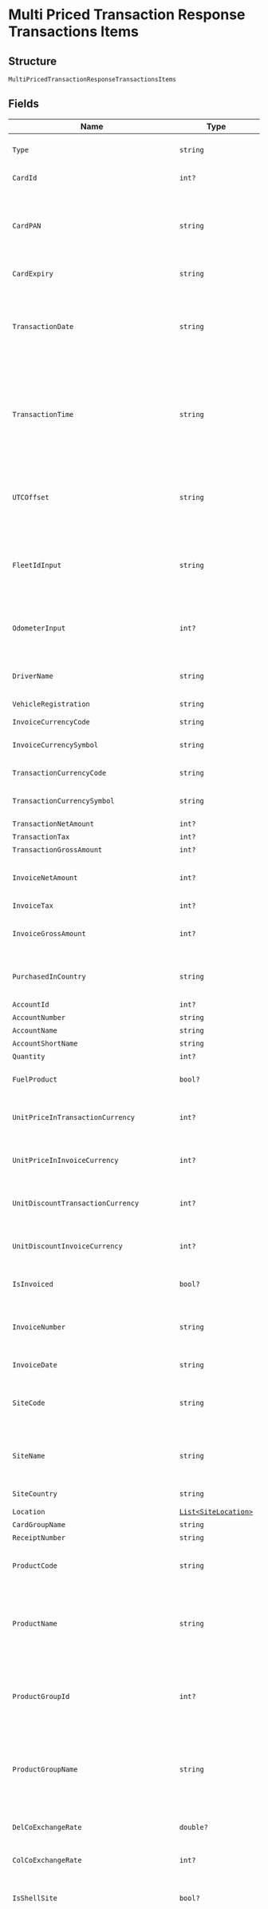 
# Multi Priced Transaction Response Transactions Items

## Structure

`MultiPricedTransactionResponseTransactionsItems`

## Fields

| Name | Type | Tags | Description |
|  --- | --- | --- | --- |
| `Type` | `string` | Optional | TransactionType is the type of transaction.<br>Example: SalesItem /FeeItem |
| `CardId` | `int?` | Optional | Unique Card Id in GFN<br>Example: 275549 |
| `CardPAN` | `string` | Optional | Card PAN<br>Mask PAN if enabled at Microservices configuration (Mask all digits except the Last 6 digits of the PAN)<br>Example: 7002051006629890645 |
| `CardExpiry` | `string` | Optional | Card Expiry Date<br>Format: yyyyMMdd |
| `TransactionDate` | `string` | Optional | Local Transaction Date of where the transaction took place<br>Format: yyyyMMdd<br><br>Note: For a fee item, this parameter will be populated with fee date. |
| `TransactionTime` | `string` | Optional | Local Transaction Time of where the transaction took place<br>Format: HH:mm:ss (24 hours format)<br><br>Note: For a fee item, this parameter will be populated with fee date. |
| `UTCOffset` | `string` | Optional | UTC Offset extracted from Sales Date time.<br>Note: This may not be accurate for all TPN transactions<br>Format: +/-HH:mm:ss (24 hours format) |
| `FleetIdInput` | `string` | Optional | Fleet Id Input as entered by the drivers at the time of transaction<br>Example: XYZ1234<br>Note: - The value could be null/blank for fees item. |
| `OdometerInput` | `int?` | Optional | Odometer Input as entered by the drivers at the time of transaction<br>Example: 12345<br>Note: - The value could be null/blank for fees item. |
| `DriverName` | `string` | Optional | Driver Name embossed on the card<br>Example:  ANDREW GILBERRY |
| `VehicleRegistration` | `string` | Optional | Vehicle Registration Number embossed on the card |
| `InvoiceCurrencyCode` | `string` | Optional | ISO currency code |
| `InvoiceCurrencySymbol` | `string` | Optional | Currency symbol of the Invoice Currency Code<br>Example: £, $ |
| `TransactionCurrencyCode` | `string` | Optional | ISO currency code<br>Example: GBP |
| `TransactionCurrencySymbol` | `string` | Optional | Currency symbol of the Transaction Currency Code<br>Example: £, $ |
| `TransactionNetAmount` | `int?` | Optional | Net Amount |
| `TransactionTax` | `int?` | Optional | Tax Amount |
| `TransactionGrossAmount` | `int?` | Optional | Gross Amount |
| `InvoiceNetAmount` | `int?` | Optional | Invoiced Net Amount<br>Note: For a fee item, this parameter will be populated with fee InvoiceNetAmount. |
| `InvoiceTax` | `int?` | Optional | Invoiced Tax Amount |
| `InvoiceGrossAmount` | `int?` | Optional | Invoice Gross Amount<br>Note: For a fee item, this parameter will be populated with fee InvoiceGrossAmount. |
| `PurchasedInCountry` | `string` | Optional | Country of Purchase<br>Example: France, Germany<br>Note: - The value could be null/blank for fees item. |
| `AccountId` | `int?` | Optional | Account Id |
| `AccountNumber` | `string` | Optional | Account Number |
| `AccountName` | `string` | Optional | Account Name |
| `AccountShortName` | `string` | Optional | Account Short Name |
| `Quantity` | `int?` | Optional | Quantity/Volume |
| `FuelProduct` | `bool?` | Optional | True if the product on transaction is listed as a fuel product else return false |
| `UnitPriceInTransactionCurrency` | `int?` | Optional | Product Unit Price in transaction currency<br>Note: - The value could be null/blank for fees item |
| `UnitPriceInInvoiceCurrency` | `int?` | Optional | Product Unit Price in invoice currency<br>Note: - The value could be null/blank for fees item |
| `UnitDiscountTransactionCurrency` | `int?` | Optional | Unit Discount in transaction currency<br>Note: - The value could be null/blank for fees item |
| `UnitDiscountInvoiceCurrency` | `int?` | Optional | Unit Discount in invoice currency<br>Note: - The value could be null/blank for fees item. |
| `IsInvoiced` | `bool?` | Optional | True when the transaction is already invoice, else return False |
| `InvoiceNumber` | `string` | Optional | Invoice Number if invoiced<br>Example:<br>S04500493<br>S04478304<br>S04490319 |
| `InvoiceDate` | `string` | Optional | Invoice Date<br>Format: yyyyMMdd HH:mm:ss |
| `SiteCode` | `string` | Optional | Site Code<br>Example:<br>050001 -	CHARNOCK RICHARD NTHBOUND MWSA 0755 |
| `SiteName` | `string` | Optional | Site Name<br>Example:<br>050001 -	CHARNOCK RICHARD NTHBOUND MWSA 0755 |
| `SiteCountry` | `string` | Optional | Site Country<br>Example: France, Germany |
| `Location` | [`List<SiteLocation>`](../../doc/models/site-location.md) | Optional | - |
| `CardGroupName` | `string` | Optional | Card Group Name |
| `ReceiptNumber` | `string` | Optional | ReceiptNumber |
| `ProductCode` | `string` | Optional | Product Code<br>10	TMF Charges<br>11	Tunnel/Bridges<br>12	Motorway toll |
| `ProductName` | `string` | Optional | Product Name<br>Example:<br><br>Unleaded - High octane<br>Unleaded - Medium octane<br>Unleaded - Low octane<br>Unleaded Environmental |
| `ProductGroupId` | `int?` | Optional | Product Group Id<br>Example:<br>1	Parent Product Group<br>2	All Fuels<br>3	Motor gasoline<br>4	2 stroke<br>5	Autogas |
| `ProductGroupName` | `string` | Optional | Product Group Name<br>Example:<br>1	Parent Product Group<br>2	All Fuels<br>3	Motor gasoline<br>4	2 stroke<br>5	Autogas |
| `DelCoExchangeRate` | `double?` | Optional | DelCo Exchange Rate (Site exchange rate)<br>Note: - The value could be null/blank for fees item. |
| `ColCoExchangeRate` | `int?` | Optional | ColCo Exchange Rate (Customer exchange rate) |
| `IsShellSite` | `bool?` | Optional | True when transaction occurred at a Shell site else return False<br>Note: - The value could be null/blank for fees item. |
| `Network` | `string` | Optional | Network  (Shell PH, ESSO, etc.,)<br>100013	STEINDORFER<br>100015	S.A. BELGIAN SHELL N.V.<br>100016	ESSO BE<br>Note: - The value could be null/blank for fees item. |
| `SiteGroupId` | `int?` | Optional | Site Group Id<br>Example: 202<br>Note: - The value could be null/blank for fees item. |
| `SiteGroupName` | `string` | Optional | Site GroupName<br>Example: CZ 9100 ECONOMY NETWORK<br>Note: - The value could be null/blank for fees item. |
| `PostingDate` | `string` | Optional | Transaction Posting Date<br>Format: yyyyMMdd HHmmss |
| `IssuerCode` | `string` | Optional | First digits of the Card PAN<br>7002 = Fleet |
| `PurchasedInCountryCode` | `string` | Optional | ISO code of the country where the transaction took place<br>Example: “NL”<br>Note: - The value could be null/blank for fees item. |
| `CustomerCountryCode` | `string` | Optional | ISO code of the Customer Country<br>Example: NL |
| `CustomerCountry` | `string` | Optional | Name of the Customer Country<br>Example: Netherlands |
| `ReleaseCode` | `string` | Optional | Release code, 7th Digit of the Card PAN<br>Example: 8 for 7021882 |
| `CardGroupId` | `string` | Optional | Card group ID |
| `CardSequenceNumber` | `string` | Optional | 3 digits, Card sequence number and Check digit (Digit 16,17 and 18 on the card pan) |
| `CheckDigit` | `string` | Optional | Check digit, Last number of the card pan |
| `FleetIDDescription` | `string` | Optional | FleetId/CRN description in Card Platform configured at the account level |
| `VATRate` | `double?` | Optional | VAT Percentage<br>0.20 for 20%<br>Note: This parameter will be populated in the response for both SalesItem and FeeItem |
| `VATCategory` | `string` | Optional | VAT Category Id-Description<br>1-Zero Rated |
| `VATCountry` | `string` | Optional | VAT Country<br>Example: Netherlands |
| `EffectiveDiscountInTrxCurrency` | `double?` | Optional | Effective Discount (excluding VAT, in transaction currency) 4 digits<br>Example: 0.0000 |
| `TransactionType` | `string` | Optional | Transaction Type<br>Example: Purchase when Card is Present else Blank<br>Note: - The value could be null/blank for fees item. |
| `PINIndicator` | `string` | Optional | Pin Indicator (Indicates whether PIN used or not used at the time of transaction)<br>Example: “PIN Used'” or “No PIN” or “Unknown”<br>Note: - The value could be null/blank for fees item |
| `VATApplicable` | `string` | Optional | Is VAT Applicable for this transaction<br>Example: “Y” or “N” |
| `NetInvoiceIndicator` | `string` | Optional | Net Invoice Indicator, Will the customer receive an invoice without VAT?<br>Example: “Y” or “N”<br>Note: - The value could be null/blank for fees item. |
| `CustomerCurrencyCode` | `string` | Optional | Customer currency code<br>Example: GBP |
| `CustomerCurrencySymbol` | `string` | Optional | Customer currency Symbol |
| `EffectiveUnitDiscountInCustomerCurrency` | `int?` | Optional | Effective Unit Discount (excluding VAT in Customer currency)<br>Note: - The value could be null/blank for fees item. |
| `EffectiveDiscountInCustomerCurrency` | `int?` | Optional | Effective Discount (excluding VAT in Customer currency)<br>Note: - The value could be null/blank for fees item. |
| `VATonNetAmountInCustomerCurrency` | `int?` | Optional | VAT on Net Amount (in Customer currency) |
| `DiscountType` | `string` | Optional | Discount Type<br>Example: 1-None<br>2-Pence per unit |
| `TransactionStatus` | `string` | Optional | Transaction status "U" or "I"<br>“U” stands for Uninvoiced<br>“I” stands for Invoiced |
| `SalesItemId` | `int?` | Optional | Unique Sales Item Identifier<br>Example: 18315958002<br>Note: For a fee item, this parameter will be populated with SalesItemId. |
| `PayerGroup` | `string` | Optional | Payer Group applicable for the Large Customer NL+8 digit code |
| `PayerGroupName` | `string` | Optional | Payer Group Name |
| `RefundFlag` | `string` | Optional | Refund Flag “N” for Not Refunded and “Y” for Refunded.<br>Note: - The value could be null/blank for fees item. |
| `OriginalSalesItemId` | `string` | Optional | Shows Sales Item Id of the original item that was refunded |
| `DelcoName` | `string` | Optional | Delco Name<br>Example: SHELL NEDERLAND VERKOOPMAATSCHAPPIJ BV |
| `DelcoCode` | `string` | Optional | Delco Code<br>014, 018, etc., |
| `PayerNumber` | `string` | Optional | Payer number (Country code+8 digits)<br>Example: NL10042616 |
| `PayerName` | `string` | Optional | Payer name<br>Example: V.M. LE COMTE |
| `CardExpiryPeriod` | `string` | Optional | Year/Month of the Card Expiry captured on the transaction<br>Example: 1901 |
| `AuthorisationCode` | `string` | Optional | Authorisation code of the transaction<br>Example: 011256<br>Note: - The value could be null/blank for fees item. |
| `TransactionId` | `string` | Optional | Unique id of the transaction that may include one or more salesitems<br>Example: io9KVXk1UkW57XWKyeaHHg<br>Note: - The value could be null/blank for fees item. |
| `TransactionLine` | `string` | Optional | Transaction line item number<br>Example: 1<br>Note: - The value could be null/blank for fees item. |
| `AllowClearing` | `string` | Optional | Is the Sales Item allowed for clearing? i.e. not written off<br>Example: “Y” or “N”<br>Note: - The value could be null/blank for fees item. |
| `CRMNumber` | `string` | Optional | CRM Case number if the sales item is in dispute.<br>Note: - The value could be null/blank for fees item. |
| `DisputeStatus` | `string` | Optional | Sales Item Dispute Status if disputed<br>0	No Dispute<br>1	In Dispute<br>2	Re-Instated<br>3	Adjusted<br>4	Written Off by Colco<br>5	Written Off by Delco<br>6	Charged Back to Site |
| `RebateRate` | `double?` | Optional | Unit discount in customer currency.<br>Example: 28.279000 |
| `DelCoToColCoExchangeRate` | `int?` | Optional | Exchange rate from transaction currency to customer currency.<br>Example: 1 |
| `NetEuroAmount` | `double?` | Optional | Net euro amount.<br>Example: 37.93<br>Note: - The value could be null/blank for fees item. |
| `EuroRebateAmount` | `int?` | Optional | Euro rebate amount.<br>Example: 0<br>Note: - The value could be null/blank for fees item. |
| `EuroVATAmount` | `double?` | Optional | Euro VAT amount.<br>Example: 7.96<br>Note: - The value could be null/blank for fees item. |
| `ParentCustomerNumber` | `string` | Optional | Parent customer number |
| `ParentCustomerName` | `string` | Optional | Parent customer name. |
| `ParentCustomerId` | `int?` | Optional | Parent customer id. |
| `IncomingSiteNumber` | `string` | Optional | Incoming Site Number<br>Example: 100021<br>Note: - The value could be null/blank for fees item. |
| `IncomingSiteDescription` | `string` | Optional | Incoming Site Description<br>Example: HN3 INTI_02-82.02<br>Note: - The value could be null/blank for fees item. |
| `IncomingCurrencyCode` | `string` | Optional | Incoming Currency Code<br>Example: GBP<br>Note: - The value could be null/blank for fees item. |
| `IncomingProductCode` | `string` | Optional | Incoming Product Code<br>Example: 30 |
| `CreditDebitCode` | `string` | Optional | Credit Debit Code<br>Example: “D” or “C”<br>The value could be null/blank for fees item. |
| `CorrectionFlag` | `string` | Optional | Correction Flag<br>Example: “Y” or “N”<br>Note: - The value could be null/blank for fees item. |
| `Additional1` | `string` | Optional | Additional details |
| `Additional2` | `string` | Optional | Additional details |
| `Additional3` | `string` | Optional | Additional details |
| `Additional4` | `string` | Optional | Additional details |
| `RebateonNetAmountInCustomerCurrency` | `double?` | Optional | Rebate on Net Amount in Customer Currency<br>Example: -0.735000000000<br>Note: - The value could be null/blank for fees item. |
| `RebateonNetAmountInTransactionCurrency` | `double?` | Optional | Rebate on Net Amount in Transaction Currency<br>Example: -0.735000000000<br>Note: - The value could be null/blank for fees item. |
| `NetworkCode` | `string` | Optional | Network Code<br>Example: AVEE PTUAZONW CUBFAO COSFS<br>Note: - The value could be null/blank for fees item. |
| `TrnIdentifier` | `string` | Optional | Transaction Identifier |
| `CardType` | `string` | Optional | Card Type |
| `DelcoListPriceUnitNet` | `double?` | Optional | Delco List Price Unit Net<br>Example: 30.500000<br>Note: - The value could be null/blank for fees item |
| `DelcoRetailPriceUnitNet` | `double?` | Optional | Retail Net Price (or pump net price) per Unit in transaction currency<br>Example: 1.921000<br>Note: - The value could be null/blank for fees item |
| `DelcoRetailPriceUnitGross` | `double?` | Optional | Retail gross price (or pump gross price) per unit in transaction currency<br>Note: - The value could be null/blank for fees item |
| `DelcoRetailValueTotalNet` | `double?` | Optional | Retail net price (or net pump price) in transaction currency<br>Note: - The value could be null/blank for fees item |
| `DelcoRetailValueTotalGross` | `double?` | Optional | Retail gross price (or gross pump price) in transaction currency<br>Note: - The value could be null/blank for fees item |
| `CustomerRetailPriceUnitGross` | `double?` | Optional | Retail gross price (or pump gross price) per unit in customer currency<br>Note: - The value could be null/blank for fees item |
| `CustomerRetailValueTotalGross` | `double?` | Optional | Retail gross price (or gross pump price) in customer currency<br>Note: - The value could be null/blank for fees item |
| `CustomerRetailValueTotalNet` | `double?` | Optional | Retail net price (or net pump price) in customer currency<br>Note: - The value could be null/blank for fees item |
| `TransactionTypeDescription` | `string` | Optional | Transaction Type Description<br>Note: - The value could be null/blank for fees item |

## Example (as JSON)

```json
{
  "Type": "Type8",
  "CardId": 146,
  "CardPAN": "CardPAN2",
  "CardExpiry": "CardExpiry6",
  "TransactionDate": "TransactionDate6"
}
```

